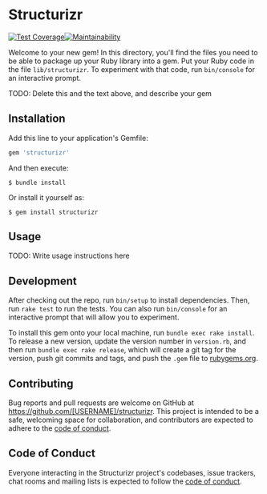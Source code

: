# Structurizr

[![Test Coverage](https://api.codeclimate.com/v1/badges/b75e8c130fc8b3bf54b5/test_coverage)](https://codeclimate.com/github/Morozzzko/structurizr-ruby/test_coverage)[![Maintainability](https://api.codeclimate.com/v1/badges/b75e8c130fc8b3bf54b5/maintainability)](https://codeclimate.com/github/Morozzzko/structurizr-ruby/maintainability)

Welcome to your new gem! In this directory, you'll find the files you need to be able to package up your Ruby library into a gem. Put your Ruby code in the file `lib/structurizr`. To experiment with that code, run `bin/console` for an interactive prompt.

TODO: Delete this and the text above, and describe your gem

## Installation

Add this line to your application's Gemfile:

```ruby
gem 'structurizr'
```

And then execute:

    $ bundle install

Or install it yourself as:

    $ gem install structurizr

## Usage

TODO: Write usage instructions here

## Development

After checking out the repo, run `bin/setup` to install dependencies. Then, run `rake test` to run the tests. You can also run `bin/console` for an interactive prompt that will allow you to experiment.

To install this gem onto your local machine, run `bundle exec rake install`. To release a new version, update the version number in `version.rb`, and then run `bundle exec rake release`, which will create a git tag for the version, push git commits and tags, and push the `.gem` file to [rubygems.org](https://rubygems.org).

## Contributing

Bug reports and pull requests are welcome on GitHub at https://github.com/[USERNAME]/structurizr. This project is intended to be a safe, welcoming space for collaboration, and contributors are expected to adhere to the [code of conduct](https://github.com/Morozzzko/structurizr-ruby/blob/master/CODE_OF_CONDUCT.md).


## Code of Conduct

Everyone interacting in the Structurizr project's codebases, issue trackers, chat rooms and mailing lists is expected to follow the [code of conduct](https://github.com/Morozzzko/structurizr-ruby/blob/master/CODE_OF_CONDUCT.md).
